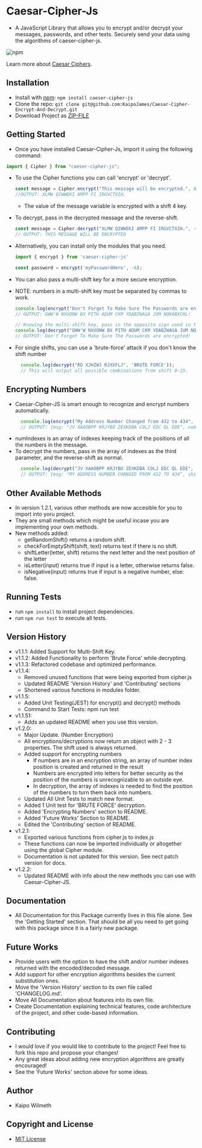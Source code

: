 # Caesar-Cipher-Js
 - A JavaScript Library that allows you to encrypt and/or decrypt your messages, passwords, and other texts. Securely send your data using the algorithms of caeser-cipher-js.

![npm](https://img.shields.io/npm/v/caeser-cipher-js?style=for-the-badge)

Learn more about [Caesar Ciphers](https://www.sciencedirect.com/topics/computer-science/caesar-cipher).
  
## Installation
 - Install with [npm](https://www.npmjs.com/): ``` npm install caeser-cipher-js ```
 - Clone the repo: ``` git clone git@github.com:KaipoJames/Caesar-Cipher-Encrypt-And-Decrypt.git ```
 - Download Project as [ZIP-FILE](https://github.com/KaipoJames/Caesar-Cipher-JS/archive/refs/heads/master.zip)

## Getting Started

 - Once you have installed Caesar-Cipher-Js, import it using the following command:
  ```js
  import { Cipher } from "caeser-cipher-js"; 
  ```
 - To use the Cipher functions you can call 'encrypt' or 'decrypt'.
    ``` js
    const message = Cipher.encrypt("This message will be encrypted.", 4);
    //OUTPUT: XLMW QIWWEKI AMPP FI IRGVCTXIH.
    ```
   - The value of the message variable is encrypted with a shift 4 key.
  
 - To decrypt, pass in the decrypted message and the reverse-shift.
    ``` js
    const message = Cipher.decrypt("XLMW QIWWEKI AMPP FI IRGVCTXIH.", -4); 
    // OUTPUT: THIS MESSAGE WILL BE ENCRYPTED
    ```

 - Alternatively, you can install only the modules that you need.

   ```js
   import { encrypt } from 'caeser-cipher-js'
   
   const password = encrypt('myPasswordHere', -6);
   ```

 - You can also pass a multi-shift key for a more secure encryption.
 - NOTE: numbers in a multi-shift key must be separated by commas to work.
   ```js
   console.log(encrypt("Don't Forget To Make Sure The Passwords are encrypted!", '3,8,9'));
   // OUTPUT: GWW'W NXUONW BX PITH ADUM CKM YDABZWAGA JUM NQKABXCHL!

   // Knowing the multi-shift key, pass in the opposite sign used in the encryption.
   console.log(decrypt("GWW'W NXUONW BX PITH ADUM CKM YDABZWAGA JUM NQKABXCHL!", '-3,-8,-9'));
   // OUTPUT: Don't Forget To Make Sure The Passwords are encrypted!
   ```

  - For single shifts, you can use a 'brute-force' attack if you don't know the shift number
    ```js
      console.log(decrypt("RD XJHZWJ RJXXFLJ", 'BRUTE FORCE'));
      // This will output all possible combinations from shift 0-25.
    ```

## Encrypting Numbers
 - Caesar-Cipher-JS is smart enough to recognize and encrypt numbers automatically.
    ```js
      console.log(encrypt("My Address Number Changed from 432 to 434", -3));
      // OUTPUT: {msg: "JV XAAOBPP KRJYBO ZEXKDBA COLJ EDC QL EDE", numIndexes: [31, 32, 33, 38, 39, 40], shift: -3}
    ```
 - numIndexes is an array of indexes keeping track of the positions of all the numbers in the message.
 - To decrypt the numbers, pass in the array of indexes as the third parameter, and the reverse-shift as normal.
    ```js
      console.log(decrypt("JV XAAOBPP KRJYBO ZEXKDBA COLJ EDC QL EDE", 3, [31, 32, 33, 38, 39, 40]))
      // OUTPUT: {msg: "MY ADDRESS NUMBER CHANGED FROM 432 TO 434", shift: 3}
    ```

## Other Available Methods
 - In version 1.2.1, various other methods are now accesible for you to import into yoru project.
 - They are small methods which might be useful incase you are implementing your own methods.
 -  New methods added:
    - getRandomShift() returns a random shift.
    - checkForEmptyShift(shift, text) returns text if there is no shift.
    - shiftLetter(letter, shift) returns the next letter and the next position of the letter
    - isLetter(input) returns true if input is a letter, otherwise returns false.
    - isNegative(input) returns true if input is a negative number, else: false.

## Running Tests
 - run ``` npm install ``` to install project dependencies.
 - run ``` npm run test ``` to execute all tests.

## Version History
 - v1.1.1: Added Support for Multi-Shift Key.
 - v1.1.2: Added Functionality to perform 'Brute Force' while decrypting.
 - v1.1.3: Refactored codebase and optimized performance.
 - v1.1.4: 
   - Removed unused functions that were being exported from cipher.js
   - Updated README 'Version History' and 'Contributing' sections
   - Shortened various functions in modules folder.
 - v1.1.5:
   - Added Unit Testing(JEST) for encrypt() and decrypt() methods
   - Command to Start Tests: npm run test
 - v1.1.51:
   - Adds an updated README when you use this version.
 - v1.2.0:
   - Major Update. (Number Encryption)
   - All encryptions/decryptions now return an object with 2 - 3 properties. The shift used is always returned.
   - Added support for encrypting numbers
     - If numbers are in an encryption string, an array of number index position is created and returned in the result
     - Numbers are encrypted into letters for better security as the position of the numbers is unrecognizable to an outside eye.
     - In decryption, the array of indexes is needed to find the position of the numbers to turn them back into numbers.
   - Updated All Unit Tests to match new format.
   - Added 1 Unit test for 'BRUTE FORCE' decryption.
   - Added 'Encrypting Numbers' section to README.
   - Added 'Future Works' Section to README.
   - Edited the 'Contributing' section of README.
 - v1.2.1:
   - Exported various functions from cipher.js to index.js
   - These functions can now be imported individually or altogether using the global Cipher module.
   - Documentation is not updated for this version. See nect patch version for docs.
 - v1.2.2:
   - Updated README with info about the new methods you can use with Caesar-Cipher-JS.

## Documentation
 - All Documentation for this Package currently lives in this file alone. See the 'Getting Started' section. That should be all you need to get going with this package since it is a fairly new package.

## Future Works
  - Provide users with the option to have the shift and/or number indexes returned with the encoded/decoded message.
  - Add support for other encryption algorithms besides the current substitution ones.
  - Move the 'Version History' section to its own file called 'CHANGELOG.md'.
  - Move All Documentation about features into its own file. 
  - Create Documentation explaining technical features, code architecture of the project, and other code-based information.

## Contributing
 - I would love if you would like to contribute to the project! Feel free to fork this repo and propose your changes!
 - Any great ideas about adding new encryption algorithms are greatly encouraged! 
 - See the 'Future Works' section above for some ideas.

## Author
 - Kaipo Wilmeth

## Copyright and License
 - [MIT License](LICENSE.txt)

